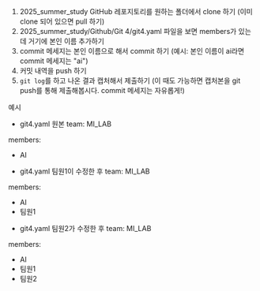 1. 2025_summer_study GitHub 레포지토리를 원하는 폴더에서 clone 하기 (이미 clone 되어 있으면 pull 하기)
2. 2025_summer_study/Github/Git 4/git4.yaml 파일을 보면 members가 있는데 거기에 본인 이름 추가하기
3. commit 메세지는 본인 이름으로 해서 commit 하기 (예시: 본인 이름이 ai라면 commit 메세지는 "ai")
4. 커밋 내역을 push 하기
5. `git log`를 하고 나온 결과 캡처해서 제출하기 (이 때도 가능하면 캡처본을 git push를 통해 제출해봅시다. commit 메세지는 자유롭게!)

예시
* git4.yaml 원본
team: MI_LAB

members:
- AI

* git4.yaml 팀원1이 수정한 후
team: MI_LAB

members:
- AI
- 팀원1

* git4.yaml 팀원2가 수정한 후
team: MI_LAB

members:
- AI
- 팀원1
- 팀원2